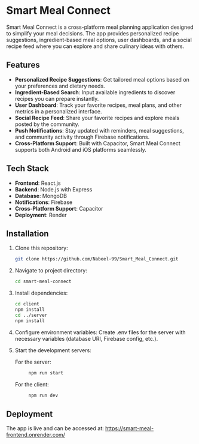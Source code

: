 # Smart Meal Connect

Smart Meal Connect is a cross-platform meal planning application designed to simplify your meal decisions. The app provides personalized recipe suggestions, ingredient-based meal options, user dashboards, and a social recipe feed where you can explore and share culinary ideas with others.

## Features

- **Personalized Recipe Suggestions**: Get tailored meal options based on your preferences and dietary needs.
- **Ingredient-Based Search**: Input available ingredients to discover recipes you can prepare instantly.
- **User Dashboard**: Track your favorite recipes, meal plans, and other metrics in a personalized interface.
- **Social Recipe Feed**: Share your favorite recipes and explore meals posted by the community.
- **Push Notifications**: Stay updated with reminders, meal suggestions, and community activity through Firebase notifications.
- **Cross-Platform Support**: Built with Capacitor, Smart Meal Connect supports both Android and iOS platforms seamlessly.

## Tech Stack

- **Frontend**: React.js
- **Backend**: Node.js with Express
- **Database**: MongoDB
- **Notifications**: Firebase
- **Cross-Platform Support**: Capacitor
- **Deployment**: Render

## Installation

1. Clone this repository:
   ```bash
   git clone https://github.com/Nabeel-99/Smart_Meal_Connect.git
   ```
2. Navigate to project directory:
   ```bash
   cd smart-meal-connect
   ```
3. Install dependencies:
   ```bash
   cd client
   npm install
   cd ../server
   npm install
   ```
4. Configure environment variables:
   Create .env files for the server with necessary variables (database URI, Firebase config, etc.).

5. Start the development servers:

   For the server:

   ```bash
        npm run start
   ```

   For the client:

   ```bash
        npm run dev
   ```

## Deployment

The app is live and can be accessed at: https://smart-meal-frontend.onrender.com/
